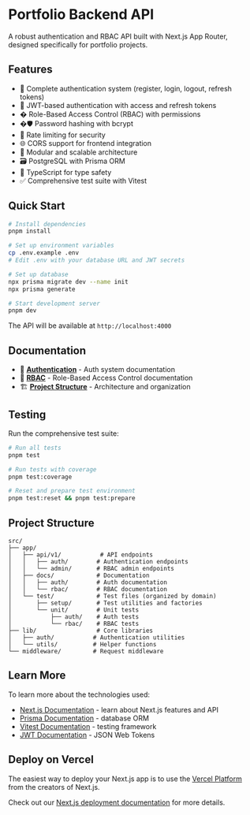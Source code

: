 # Portfolio Backend API

A robust authentication and RBAC API built with Next.js App Router, designed specifically for portfolio projects.

## Features

- 🔐 Complete authentication system (register, login, logout, refresh tokens)
- 🔑 JWT-based authentication with access and refresh tokens
- � Role-Based Access Control (RBAC) with permissions
- �🛡️ Password hashing with bcrypt
- 🚦 Rate limiting for security
- 🌐 CORS support for frontend integration
- 📁 Modular and scalable architecture
- 🗃️ PostgreSQL with Prisma ORM
- 📝 TypeScript for type safety
- ✅ Comprehensive test suite with Vitest

## Quick Start

```bash
# Install dependencies
pnpm install

# Set up environment variables
cp .env.example .env
# Edit .env with your database URL and JWT secrets

# Set up database
npx prisma migrate dev --name init
npx prisma generate

# Start development server
pnpm dev
```

The API will be available at `http://localhost:4000`

## Documentation

- 📖 **[Authentication](./src/app/docs/auth/)** - Auth system documentation
- 👥 **[RBAC](./src/app/docs/rbac/)** - Role-Based Access Control documentation
- 🏗️ **[Project Structure](./src/app/docs/)** - Architecture and organization

## Testing

Run the comprehensive test suite:

```bash
# Run all tests
pnpm test

# Run tests with coverage
pnpm test:coverage

# Reset and prepare test environment
pnpm test:reset && pnpm test:prepare
```

## Project Structure

```
src/
├── app/
│   ├── api/v1/           # API endpoints
│   │   ├── auth/        # Authentication endpoints
│   │   └── admin/       # RBAC admin endpoints
│   ├── docs/            # Documentation
│   │   ├── auth/        # Auth documentation
│   │   └── rbac/        # RBAC documentation
│   └── test/            # Test files (organized by domain)
│       ├── setup/       # Test utilities and factories
│       └── unit/        # Unit tests
│           ├── auth/    # Auth tests
│           └── rbac/    # RBAC tests
├── lib/                 # Core libraries
│   ├── auth/           # Authentication utilities
│   └── utils/          # Helper functions
└── middleware/         # Request middleware
```

## Learn More

To learn more about the technologies used:

- [Next.js Documentation](https://nextjs.org/docs) - learn about Next.js features and API
- [Prisma Documentation](https://www.prisma.io/docs) - database ORM
- [Vitest Documentation](https://vitest.dev/) - testing framework
- [JWT Documentation](https://jwt.io/) - JSON Web Tokens

## Deploy on Vercel

The easiest way to deploy your Next.js app is to use the [Vercel Platform](https://vercel.com/new?utm_medium=default-template&filter=next.js&utm_source=create-next-app&utm_campaign=create-next-app-readme) from the creators of Next.js.

Check out our [Next.js deployment documentation](https://nextjs.org/docs/app/building-your-application/deploying) for more details.
